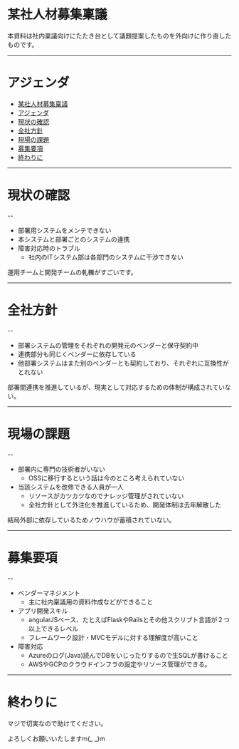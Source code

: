 # 某社人材募集稟議
本資料は社内稟議向けにたたき台として議題提案したものを外向けに作り直したものです。

---

# アジェンダ
<!-- TOC -->

- [某社人材募集稟議](#某社人材募集稟議)
- [アジェンダ](#アジェンダ)
- [現状の確認](#現状の確認)
- [全社方針](#全社方針)
- [現場の課題](#現場の課題)
- [募集要項](#募集要項)
- [終わりに](#終わりに)

<!-- /TOC -->

---

# 現状の確認

--

- 部署用システムをメンテできない
- 本システムと部署ごとのシステムの連携
- 障害対応時のトラブル
  - 社内のITシステム部は各部門のシステムに干渉できない

運用チームと開発チームの軋轢がすごいです。

---

# 全社方針

--

- 部署システムの管理をそれぞれの開発元のベンダーと保守契約中
- 連携部分も同じくベンダーに依存している
- 他部署システムはまた別のベンダーとも契約しており、それぞれに互換性がとれない

部署間連携を推進しているが、現実として対応するための体制が構成されていない。

---

# 現場の課題

--

- 部署内に専門の技術者がいない
  - OSSに移行するという話は今のところ考えられていない
- 当該システムを改修できる人員が一人
  - リソースがカツカツなのでナレッジ管理がされていない
  - 全社方針として外注化を推進しているため、開発体制は去年解散した

結局外部に依存しているためノウハウが蓄積されていない。

---

# 募集要項

--

- ベンダーマネジメント
  - 主に社内稟議用の資料作成などができること
- アプリ開発スキル
  - angularJSベース、たとえばFlaskやRailsとその他スクリプト言語が２つ以上できるレベル
  - フレームワーク設計・MVCモデルに対する理解度が高いこと
- 障害対応
  - Azureのログ(Java)読んでDBをいじったりするので生SQLが書けること
  - AWSやGCPのクラウドインフラの設定やリソース管理ができる。

---

# 終わりに
マジで切実なので助けてください。

よろしくお願いいたしますm(_ _)m

